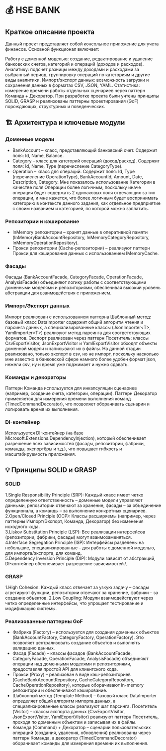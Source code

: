 # 💰 HSE BANK
## Краткое описание проекта 
Данный проект представляет собой консольное приложение для учета финансов. Основной функционал включает:

Работу с доменной моделью: создание, редактирование и удаление банковских счетов, категорий и операций (доходов и расходов).
Аналитику: подсчет разницы между доходами и расходами за выбранный период, группировку операций по категориям и другие виды аналитики.
Импорт/экспорт данных: возможность загрузки и сохранения данных в форматах CSV, JSON, YAML.
Статистика: измерение времени работы отдельных сценариев через паттерн Команда + Декоратор.
При разработке проекта были учтены принципы SOLID, GRASP и реализованы паттерны проектирования (GoF) порождающих, структурных и поведенческих.

## 🏗 Архитектура и ключевые модули
### Доменные модели
- BankAccount – класс, представляющий банковский счет. Содержит поля: Id, Name, Balance.
- Category – класс для категорий операций (доход/расход). Содержит поля: Id, Name, Type (перечисление CategoryType).
- Operation – класс для операций. Содержит поля: Id, Type (перечисление OperationType), BankAccountId, Amount, Date, Description, Category. 
Мне показалось использование Категории в качестве поля Операции более логичным, поскольку иначе операция будет содержать 2 одинаковых поля отвечающих за тип операции, и мне кажется, что более логичным будет воспринимать категорию в контексте данного задания, как отдельное предприятие с своим названием и категорией, по которой можно заплатить.
### Репозитории и кэширование
- InMemory репозитории – хранят данные в оперативной памяти (InMemoryBankAccountRepository, InMemoryCategoryRepository, InMemoryOperationRepository).
- Прокси репозитории (Cache-репозитории) – реализуют паттерн Прокси для кэширования данных с использованием IMemoryCache.
### Фасады
Фасады (BankAccountFacade, CategoryFacade, OperationFacade, AnalysisFacade) объединяют логику работы с соответствующими доменными моделями и репозиториями, обеспечивая высокий уровень абстракции для взаимодействия с приложением.

### Импорт/Экспорт данных
Импорт реализован с использованием паттерна Шаблонный метод: базовый класс DataImporter<T> содержит общий алгоритм чтения и парсинга данных, а специализированные классы (JsonImporter\<T>, YamlImporter\<T\>) реализуют метод парсинга для соответствующих форматов.
Экспорт реализован через паттерн Посетитель: классы CsvExportVisitor, JsonExportVisitor и YamlExportVisitor обходят объекты доменной модели и записывают их в файлы.
На данной стадии реализовано, только экспорт в csv, но не импорт, поскольку насколько мне известно в банковской сфере намного более удобен формат json, нежели csv, ну и время уже поджимает и нужно сдавать.
### Команды и декораторы
Паттерн Команда используется для инкапсуляции сценариев (например, создание счета, категории, операции).
Паттерн Декоратор применяется для измерения времени выполнения команд (TimedCommandDecorator), что позволяет оборачивать сценарии и логировать время их выполнения.
### DI-контейнер
Используется DI-контейнер (на базе Microsoft.Extensions.DependencyInjection), который обеспечивает разрешение всех зависимостей (фасады, репозитории, фабрики, команды, экспортёры и т.д.), что повышает гибкость и масштабируемость приложения.

## 💡 Принципы SOLID и GRASP
### SOLID
1.Single Responsibility Principle (SRP): Каждый класс имеет четко определенную ответственность – доменные модели управляют данными, репозитории отвечают за хранение, фасады – за объединение функционала, а команды – за выполнение конкретных сценариев.\
2.Open/Closed Principle (OCP): Классы расширяемы (например, через паттерны Импорт/Экспорт, Команда, Декоратор) без изменения исходного кода.\
3.Liskov Substitution Principle (LSP): Все реализации интерфейсов (репозитории, фабрики, фасады) могут взаимозаменяться. \
4.Interface Segregation Principle (ISP): Интерфейсы разделены на небольшие, специализированные – для работы с доменной моделью, для импорта/экспорта, для команд.\
5.Dependency Inversion Principle (DIP): Модули зависят от абстракций, DI-контейнер обеспечивает разрешение зависимостей.\
### GRASP
1.High Cohesion: Каждый класс отвечает за узкую задачу – фасады агрегируют функции, репозитории отвечают за хранение, фабрики – за создание объектов.
2.Low Coupling: Модули взаимодействуют через четко определенные интерфейсы, что упрощает тестирование и модификацию системы.
### Реализованные паттерны GoF
- Фабрика (Factory) – используется для создания доменных объектов (BankAccountFactory, CategoryFactory, OperationFactory). Это позволяет централизовать создание объектов и выполнять валидацию данных.
- Фасад (Facade) – классы фасадов (BankAccountFacade, CategoryFacade, OperationFacade, AnalysisFacade) объединяют операции над доменными моделями и репозиториями, предоставляя простой API для клиентского кода.
- Прокси (Proxy) – реализован в виде кэш-репозиториев (CacheBankAccountRepository, CacheCategoryRepository, CacheOperationRepository), которые оборачивают in-memory репозитории и обеспечивают кэширование.
- Шаблонный метод (Template Method) – базовый класс DataImporter<T> определяет общий алгоритм импорта данных, а специализированные классы реализуют шаг парсинга.
Посетитель (Visitor) – классы экспорта данных (CsvExportVisitor, JsonExportVisitor, YamlExportVisitor) реализуют паттерн Посетитель, проходя по доменным объектам и записывая их в файлы.
- Команда (Command) + Декоратор – сценарии пользовательских операций (создания, удаления, обновления) реализованы через паттерн Команда, а декоратор (TimedCommandDecorator) оборачивает команды для измерения времени их выполнения.